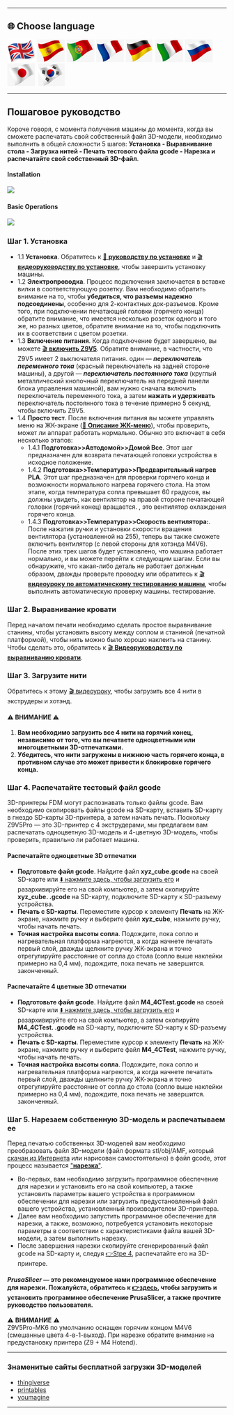 [LCD_MENU]: https://github.com/ZONESTAR3D/Z9/tree/main/Z9V5/Z9V5-MK6/LCDMENU_Description.md
[PRUSA_SLICER]: https://github.com/ZONESTAR3D/Slicing-Guide/tree/master/PrusaSlicer
[VIDEO_POWERON]: https://github.com/ZONESTAR3D/Z9/assets/29502731/02fa8e57-a292-4aa5-bb7b-eaa703e3fc1b
[VIDEO_BEDLEVEL]: https://youtu.be/jNf98S0u2VQ
[VIDEO_LOADFILAMENT]: https://youtu.be/1rr4dXRxKc4

----
## <a id="choose-language">:globe_with_meridians: Choose language </a>
[![](../lanpic/EN.png)](./step_by_step.md)
[![](../lanpic/ES.png)](./step_by_step-es.md)
[![](../lanpic/PT.png)](./step_by_step-pt.md)
[![](../lanpic/FR.png)](./step_by_step-fr.md)
[![](../lanpic/DE.png)](./step_by_step-de.md)
[![](../lanpic/IT.png)](./step_by_step-it.md)
[![](../lanpic/RU.png)](./step_by_step-ru.md)
[![](../lanpic/JP.png)](./step_by_step-jp.md)
[![](../lanpic/KR.png)](./step_by_step-kr.md)

----
## Пошаговое руководство
Короче говоря, с момента получения машины до момента, когда вы сможете распечатать свой собственный файл 3D-модели, необходимо выполнить в общей сложности 5 шагов: **Установка - Выравнивание стола - Загрузка нитей - Печать тестового файла gcode - Нарезка и распечатайте свой собственный 3D-файл**.
#### Installation
[![](https://img.youtube.com/vi/pdr8nLl3T3w/0.jpg)](https://www.youtube.com/watch?v=pdr8nLl3T3w)
#### Basic Operations
[![](https://img.youtube.com/vi/GrCOZ4ADHeA/0.jpg)](https://www.youtube.com/watch?v=GrCOZ4ADHeA)

### <a id ="a1">Шаг 1. Установка</a>
- 1.1 **Установка**. Обратитесь к [:book: **руководству по установке**](./1.Installation/Installation.md) и [:clapper: **видеоруководству по установке**](https://youtu.be/pdr8nLl3T3w), чтобы завершить установку машины.
- 1.2 **Электропроводка**. Процесс подключения заключается в вставке вилки в соответствующую розетку. Вам необходимо обратить внимание на то, чтобы **убедиться, что разъемы надежно подсоединены**, особенно для 2-контактных док-разъемов. Кроме того, при подключении печатающей головки (горячего конца) обратите внимание, что имеется несколько розеток одного и того же, но разных цветов, обратите внимание на то, чтобы подключить их в соответствии с цветом розетки.
- 1.3 **Включение питания**. Когда подключение будет завершено, вы можете [:clapper: **включить Z9V5**][VIDEO_POWERON]. Обратите внимание, в частности, что Z9V5 имеет 2 выключателя питания. один — ***переключатель переменного тока*** (красный переключатель на задней стороне машины), а другой — ***переключатель постоянного тока*** (круглый металлический кнопочный переключатель на передней панели блока управления машиной), вам нужно сначала включить переключатель переменного тока, а затем **нажать и удерживать** переключатель постоянного тока в течение примерно 5 секунд, чтобы включить Z9V5.
- 1.4 **Просто тест**. После включения питания вы можете управлять меню на ЖК-экране ([:book: **Описание ЖК-меню**](./2.Operation/LCDMENU_Description.md)), чтобы проверить, может ли аппарат работать нормально. Обычно это включает в себя несколько этапов:
   - 1.4.1 **Подготовка>>Автодомой>>Домой Все**. Этот шаг предназначен для возврата печатающей головки устройства в исходное положение.
   - 1.4.2 **Подготовка>>Температура>>Предварительный нагрев PLA**. Этот шаг предназначен для проверки горячего конца и возможности нормального нагрева горячего стола. На этом этапе, когда температура сопла превышает 60 градусов, вы должны увидеть, как вентилятор на правой стороне печатающей головки (горячий конец) вращается. , это вентилятор охлаждения горячего конца.
   - 1.4.3 **Подготовка>>Температура>>Скорость вентилятора:**. После нажатия ручки и установки скорости вращения вентилятора (установленной на 255), теперь вы также сможете включить вентилятор (с левой стороны для хотэнда M4V6).
   После этих трех шагов будет установлено, что машина работает нормально, и вы можете перейти к следующим шагам. Если вы обнаружите, что какая-либо деталь не работает должным образом, дважды проверьте проводку или обратитесь к [:clapper: **видеоуроку по автоматическому тестированию машины**](https://youtu.be/Mf92BlmKA0A), чтобы выполнить автоматическую проверку машины. тестирование.

### <a id ="a2">Шаг 2. Выравнивание кровати</a>
Перед началом печати необходимо сделать простое выравнивание станины, чтобы установить высоту между соплом и станиной (печатной платформой), чтобы нить можно было хорошо наклеить на станину. Чтобы сделать это, обратитесь к [:clapper: **Видеоруководству по выравниванию кровати**][VIDEO_BEDLEVEL].

### <a id ="a3">Шаг 3. Загрузите нити</a>
Обратитесь к этому [:clapper: видеоуроку][VIDEO_LOADFILAMENT], чтобы загрузить все 4 нити в экструдеры и хотэнд.
#### :warning: ВНИМАНИЕ :warning:
1. **Вам необходимо загрузить все 4 нити на горячий конец, независимо от того, что вы печатаете одноцветными или многоцветными 3D-отпечатками.**
2. **Убедитесь, что нити загружены в нижнюю часть горячего конца, в противном случае это может привести к блокировке горячего конца.**

### <a id ="a4">Шаг 4. Распечатайте тестовый файл gcode</a>
3D-принтеры FDM могут распознавать только файлы gcode. Вам необходимо скопировать файлы gcode на SD-карту, вставить SD-карту в гнездо SD-карты 3D-принтера, а затем начать печать.
Поскольку Z9V5Pro — это 3D-принтер с 4 экструдерами, мы предлагаем вам распечатать одноцветную 3D-модель и 4-цветную 3D-модель, чтобы проверить, правильно ли работает машина.
#### Распечатайте одноцветные 3D отпечатки
- **Подготовьте файл gcode**. Найдите файл **xyz_cube.gcode** на своей SD-карте или [:arrow_down: нажмите здесь, чтобы загрузить его](./3.Test_gcode/xyz_cube.zip) и разархивируйте его на свой компьютер, а затем скопируйте **xyz_cube. .gcode** на SD-карту, подключите SD-карту к SD-разъему устройства.
- **Печать с SD-карты**. Переместите курсор к элементу **Печать** на ЖК-экране, нажмите ручку и выберите файл **xyz_cube**, нажмите ручку, чтобы начать печать.
- **Точная настройка высоты сопла**. Подождите, пока сопло и нагревательная платформа нагреются, а когда начнете печатать первый слой, дважды щелкните ручку ЖК-экрана и точно отрегулируйте расстояние от сопла до стола (сопло выше наклейки примерно на 0,4 мм), подождите, пока печать не завершится. законченный.
#### Распечатайте 4 цветные 3D отпечатки
- **Подготовьте файл gcode**. Найдите файл **M4_4CTest.gcode** на своей SD-карте или [:arrow_down: нажмите здесь, чтобы загрузить его](./3.Test_gcode/M4_4CTest.zip) и разархивируйте его на свой компьютер, а затем скопируйте **M4_4CTest. .gcode** на SD-карту, подключите SD-карту к SD-разъему устройства.
- **Печать с SD-карты**. Переместите курсор к элементу **Печать** на ЖК-экране, нажмите ручку и выберите файл **M4_4CTest**, нажмите ручку, чтобы начать печать.
- **Точная настройка высоты сопла**. Подождите, пока сопло и нагревательная платформа нагреются, а когда начнете печатать первый слой, дважды щелкните ручку ЖК-экрана и точно отрегулируйте расстояние от сопла до стола (сопло выше наклейки примерно на 0,4 мм), подождите, пока печать не завершится. законченный.

### <a id ="a5">Шаг 5. Нарезаем собственную 3D-модель и распечатываем ее</a>
Перед печатью собственных 3D-моделей вам необходимо преобразовать файл 3D-модели (файл формата stl/obj/AMF, который [скачан из Интернета](#a6) или нарисован самостоятельно) в файл gcode, этот процесс называется <u>"**нарезка**"</u>.
- Во-первых, вам необходимо загрузить программное обеспечение для нарезки и установить его на свой компьютер, а также установить параметры вашего устройства в программном обеспечении для нарезки или загрузить предустановленный файл вашего устройства, установленный производителем 3D-принтера.
- Далее вам необходимо запустить программное обеспечение для нарезки, а также, возможно, потребуется установить некоторые параметры в соответствии с характеристиками файла вашей 3D-модели, а затем выполнить нарезку.
- После завершения нарезки скопируйте сгенерированный файл gcode на SD-карту и, следуя [:point_right:Stpe 4](#a4), распечатайте его на 3D-принтере.
#### *PrusaSlicer* — это рекомендуемое нами программное обеспечение для нарезки. Пожалуйста, обратитесь к [:point_right:здесь][PRUSA_SLICER], чтобы загрузить и установить программное обеспечение PrusaSlicer, а также прочтите руководство пользователя.
:warning: **ВНИМАНИЕ** :warning:   
Z9V5Pro-MK6 по умолчанию оснащен горячим концом M4V6 (смешанные цвета 4-в-1-выход). При нарезке обратите внимание на предустановку принтера (Z9 + M4 Hotend).

----
### <a id ="a6">Знаменитые сайты бесплатной загрузки 3D-моделей</a>
- [thingiverse](https://www.thingiverse.com/)  
- [printables](https://www.printables.com/)  
- [youmagine](https://www.youmagine.com/)   

----